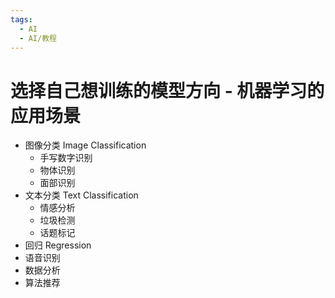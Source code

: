```yaml
---
tags:
  - AI
  - AI/教程
---
```


# 选择自己想训练的模型方向 - 机器学习的应用场景

- 图像分类 Image Classification
	- 手写数字识别
	- 物体识别
	- 面部识别
- 文本分类 Text Classification
	- 情感分析
	- 垃圾检测
	- 话题标记
- 回归 Regression
- 语音识别
- 数据分析
- 算法推荐
